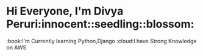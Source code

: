 <html>
  <body>
    <h1>Hi Everyone, I'm Divya Peruri:innocent::seedling::blossom:
    </h1>
    <p>:book:I'm Currently learning Python,Django
        :cloud:I have Strong Knowledge on AWS</p>
  </body>
</html>
